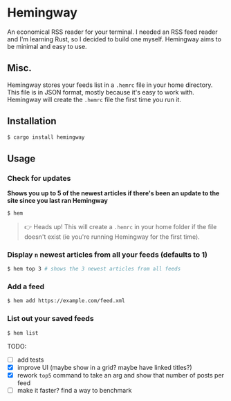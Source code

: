 # Hemingway

An economical RSS reader for your terminal. I needed an RSS feed reader and I'm learning Rust, so I decided to build one myself. Hemingway aims to be minimal and easy to use.

## Misc.

Hemingway stores your feeds list in a `.hemrc` file in your home directory. This file is in JSON format, mostly because it's easy to work with. Hemingway will create the `.hemrc` file the first time you run it.

## Installation

```bash
$ cargo install hemingway
```

## Usage

### Check for updates

**Shows you up to 5 of the newest articles if there's been an update to the site since you last ran Hemingway**

```bash
$ hem
```

> 👉 Heads up! This will create a `.hemrc` in your home folder if the file doesn't exist (ie you're running Hemingway for the first time).

### Display `n` newest articles from all your feeds (defaults to 1)

```bash
$ hem top 3 # shows the 3 newest articles from all feeds
```

### Add a feed

```bash
$ hem add https://example.com/feed.xml
```

### List out your saved feeds

```bash
$ hem list
```

TODO:

-   [ ] add tests
-   [x] improve UI (maybe show in a grid? maybe have linked titles?)
-   [x] rework `top5` command to take an arg and show that number of posts per feed
-   [ ] make it faster? find a way to benchmark

